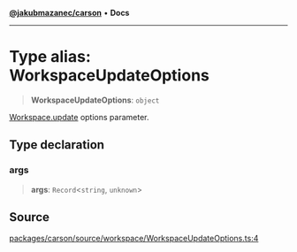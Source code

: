 [**@jakubmazanec/carson**](../README.md) • **Docs**

---

# Type alias: WorkspaceUpdateOptions

> **WorkspaceUpdateOptions**: `object`

[Workspace.update](../classes/Workspace.md#update) options parameter.

## Type declaration

### args

> **args**: `Record`\<`string`, `unknown`\>

## Source

[packages/carson/source/workspace/WorkspaceUpdateOptions.ts:4](https://github.com/jakubmazanec/js-tools/blob/7be96c9bc335915647cfe729050b17fe2580309a/packages/carson/source/workspace/WorkspaceUpdateOptions.ts#L4)
